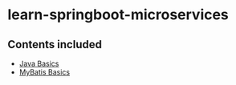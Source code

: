 # learn-springboot-microservices

## Contents included

- [Java Basics](./learning-mybatis/README.md)
- [MyBatis Basics](#)
